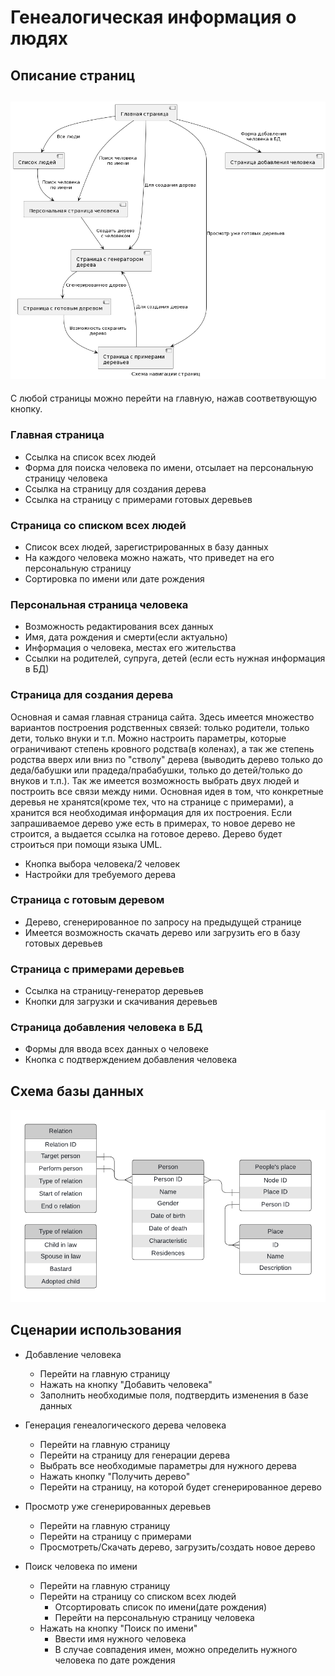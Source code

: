 Генеалогическая информация о людях
=======================
Описание страниц
-----------------------
![Alt text](docs/navigation.png)
-----------------------
С любой страницы можно перейти на главную, нажав соответвующую кнопку.

### Главная страница
- Ссылка на список всех людей
- Форма для поиска человека по имени, отсылает на персональную страницу человека
- Ссылка на страницу для создания дерева
- Ссылка на страницу с примерами готовых деревьев

### Страница со списком всех людей
- Список всех людей, зарегистрированных в базу данных
- На каждого человека можно нажать, что приведет на его персональную страницу
- Сортировка по имени или дате рождения

### Персональная страница человека
- Возможность редактирования всех данных
- Имя, дата рождения и смерти(если актуально)
- Информация о человека, местах его жительства
- Ссылки на родителей, супруга, детей (если есть нужная информация в БД)

### Страница для создания дерева
Основная и самая главная страница сайта. Здесь имеется множество вариантов построения родственных связей: только родители, только дети, только внуки и т.п. Можно настроить параметры, которые ограничивают степень кровного родства(в коленах), а так же степень родства вверх или вниз по "стволу" дерева (выводить дерево только до деда/бабушки или прадеда/прабабушки, только до детей/только до внуков и т.п.). Так же имеется возможность выбрать двух людей и построить все связи между ними. Основная идея в том, что конкретные деревья не хранятся(кроме тех, что на странице с примерами), а хранится вся необходимая информация для их построения. Если запрашиваемое дерево уже есть в примерах, то новое дерево не строится, а выдается ссылка на готовое дерево. Дерево будет строиться при помощи языка UML.
- Кнопка выбора человека/2 человек
- Настройки для требуемого дерева

### Страница с готовым деревом
- Дерево, сгенерированное по запросу на предыдущей странице
- Имеется возможность скачать дерево или загрузить его в базу готовых деревьев

### Страница с примерами деревьев
- Ссылка на страницу-генератор деревьев
- Кнопки для загрузки и скачивания деревьев

### Страница добавления человека в БД
- Формы для ввода всех данных о человеке
- Кнопка с подтверждением добавления человека


Схема базы данных
-----------------
![Alt text](docs/db_schema.png)

Сценарии использования
----------------------

- Добавление человека
    - Перейти на главную страницу
    - Нажать на кнопку "Добавить человека"
    - Заполнить необходимые поля, подтвердить изменения в базе данных
    
- Генерация генеалогического дерева человека
	- Перейти на главную страницу
	- Перейти на страницу для генерации дерева
	- Выбрать все необходимые параметры для нужного дерева
	- Нажать кнопку "Получить дерево"
	- Перейти на страницу, на которой будет сгенерированное дерево
	
- Просмотр уже сгенерированных деревьев
	- Перейти на главную страницу
	- Перейти на страницу с примерами
	- Просмотреть/Скачать дерево, загрузить/создать новое дерево
	
- Поиск человека по имени
	- Перейти на главную страницу
	- Перейти на страницу со списком всех людей
		- Отсортировать список по имени(дате рождения)
		- Перейти на персональную страницу человека
	- Нажать на кнопку "Поиск по имени"
		- Ввести имя нужного человека
		- В случае совпадения имен, можно определить нужного человека по дате рождения


